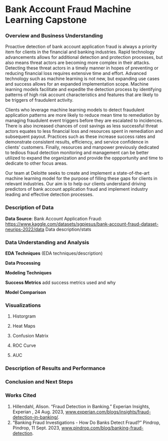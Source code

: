 # Bank Account Fraud Machine Learning Capstone 

### Overview and Business Understanding

Proactive detection of bank account application fraud is always a priority item for clients in the financial and banking industries. Rapid technology advancements allows for additional detection and protection processes, but also means threat actors are becoming more complex in their attacks. Detecting these threat actors in a timely manner in hopes of preventing or reducing financial loss requires extensive time and effort. Advanced technology such as machine learning is not new, but expanding use cases and success allows for an expanded implementation scope. Machine learning models facilitate and expedite the detection process by identifying patterns of high risk account characteristics and features that are likely to be triggers of fraudulent activity. 

Clients who leverage machine learning models to detect fraudulent application patterns are more likely to reduce mean time to remediation by managing fraudulent event triggers before they are escalated to incidences. There is also increased chances of cost savings as less successful threat actors equates to less financial loss and resources spent in remediation and subsequent payout. Practices such as these increase success rates and demonstrate consistent results, efficiency, and service confidence in clients' customers. Finally, resources and manpower previously dedicated to tedious fraud detection monitoring and management can be better utilized to expand the organization and provide the oppportunity and time to dedicate to other focus areas. 

Our team at Deloitte seeks to create and implement a state-of-the-art machine learning model for the purpose of filling these gaps for clients in relevant industries. Our aim is to help our clients understand driving predictors of bank account application fraud and implement industry leading and effective detection processes. 

### Description of Data

**Data Source**: Bank Account Application Fraud: https://www.kaggle.com/datasets/sgpjesus/bank-account-fraud-dataset-neurips-2022/data
Data description/stats 




### Data Understanding and Analysis

**EDA Techniques** 
(EDA techniques/description)

**Data Processing** 


**Modeling Techniques** 



**Success Metrics** 
add success metrics used and why 



**Model Comparison** 




### Visualizations

1. Historgram
2. Heat Maps
3. Confusion Matrix

1. ROC Curve
2. AUC




### Description of Results and Performance 


### Conclusion and Next Steps 




### Works Cited 

1. Hillendahl, Alison. “Fraud Detection in Banking.” Experian Insights, Experian , 24 Aug. 2023, www.experian.com/blogs/insights/fraud-detection-in-banking/. 
2. “Banking Fraud Investigations - How Do Banks Detect Fraud?” Pindrop, Pindrop, 11 Sept. 2023, www.pindrop.com/blog/banking-fraud-detection. 
















